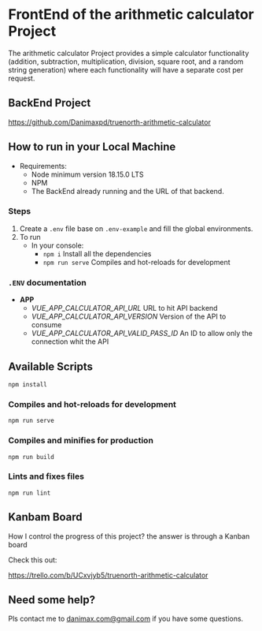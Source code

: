 # FrontEnd of the arithmetic calculator Project 

The arithmetic calculator Project provides a simple calculator functionality (addition, subtraction, multiplication, division, square root, and a random string generation) where each functionality will have a separate cost per request.

## BackEnd Project

https://github.com/Danimaxpd/truenorth-arithmetic-calculator

## How to run in your Local Machine

 - Requirements: 
    - Node minimum version 18.15.0 LTS
    - NPM
    - The BackEnd already running and the URL of that backend.

### Steps

1. Create a `.env` file base on `.env-example` and fill the global environments.
2. To run
    - In your console:
        - `npm i` Install all the dependencies
        - `npm run serve` Compiles and hot-reloads for development

### `.ENV` documentation

- **APP**
    - *VUE_APP_CALCULATOR_API_URL* URL to hit API backend
    - *VUE_APP_CALCULATOR_API_VERSION* Version of the API to consume
    - *VUE_APP_CALCULATOR_API_VALID_PASS_ID* An ID to allow only the connection whit the API

## Available Scripts
```
npm install
```

### Compiles and hot-reloads for development
```
npm run serve
```

### Compiles and minifies for production
```
npm run build
```

### Lints and fixes files
```
npm run lint
```

## Kanbam Board

How I control the progress of this project? the answer is through a Kanban board

Check this out:

https://trello.com/b/UCxvjyb5/truenorth-arithmetic-calculator

## Need some help?

Pls contact me to <danimax.com@gmail.com> if you have some questions.
